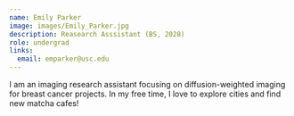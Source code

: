 ```yaml
---
name: Emily Parker
image: images/Emily_Parker.jpg
description: Reasearch Asssistant (BS, 2028)
role: undergrad
links:
  email: emparker@usc.edu
---
```


I am an imaging research assistant focusing on diffusion-weighted imaging for breast cancer projects. In my free time, I love to explore cities and find new matcha cafes!